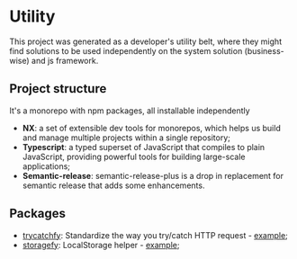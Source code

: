 # Utility

This project was generated as a developer's utility belt, where they might find solutions to be used independently on the system solution (business-wise) and js framework.

## Project structure

It's a monorepo with npm packages, all installable independently

- **NX**: a set of extensible dev tools for monorepos, which helps us build and manage multiple projects within a single repository;
- **Typescript**: a typed superset of JavaScript that compiles to plain JavaScript, providing powerful tools for building large-scale applications;
- **Semantic-release**: semantic-release-plus is a drop in replacement for semantic release that adds some enhancements.

## Packages

- [trycatchfy](./packages/trycatchfy/): Standardize the way you try/catch HTTP request - [example](https://github.com/tassioFront/frontend-pattern/blob/main/src/hooks/useGetGHInfoByUserName/useGetGHInfoByUserName.ts#L47);
- [storagefy](./packages/storagefy/): LocalStorage helper - [example](https://github.com/tassioFront/frontend-pattern/blob/main/src/helpers/useInfo.ts#L6);
